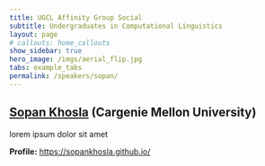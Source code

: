 ```yaml
---
title: UGCL Affinity Group Social
subtitle: Undergraduates in Computational Linguistics
layout: page
# callouts: home_callouts
show_sidebar: true
hero_image: /imgs/aerial_flip.jpg
tabs: example_tabs
permalink: /speakers/sopan/
---
```


## [Sopan Khosla](https://sopankhosla.github.io/) (Cargenie Mellon University)

lorem ipsum dolor sit amet

**Profile:** https://sopankhosla.github.io/